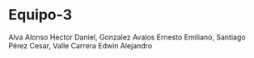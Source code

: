 # Equipo-3
Alva Alonso Hector Daniel, Gonzalez Avalos Ernesto Emiliano, Santiago Pérez Cesar, Valle Carrera Edwin Alejandro
